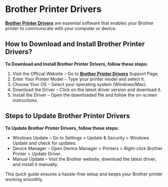 # Brother Printer Drivers

**[Brother Printer Drivers](https://brotherprinter-drivers.github.io/)** are essential software that enables your Brother printer to communicate with your computer or device.

## How to Download and Install Brother Printer Drivers?

**To Download and Install Brother Printer Drivers, follow these steps:**

1. Visit the Official Website – Go to **[Brother Printer Drivers](https://brotherprinter-drivers.github.io/)** Support Page.
2. Enter Your Printer Model – Type your printer model and select it.
3. Choose Your OS – Select your operating system (Windows/Mac).
4. Download the Driver – Click on the latest driver version and download it.
5. Install the Driver – Open the downloaded file and follow the on-screen instructions.

## Steps to Update Brother Printer Drivers

**To Update Brother Printer Drivers, follow these steps:**

* Windows Update – Go to Settings > Update & Security > Windows Update and check for updates.
* Device Manager – Open Device Manager > Printers > Right-click Brother Printer > Update Driver.
* Manual Update – Visit the Brother website, download the latest driver, and install it manually.


This quick guide ensures a hassle-free setup and keeps your Brother printer working smoothly. 
